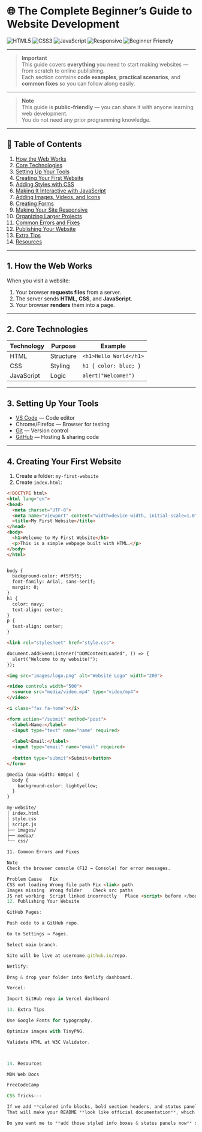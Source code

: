 # 🌐 The Complete Beginner’s Guide to Website Development

![HTML5](https://img.shields.io/badge/HTML5-orange?logo=html5&logoColor=white)
![CSS3](https://img.shields.io/badge/CSS3-blue?logo=css3&logoColor=white)
![JavaScript](https://img.shields.io/badge/JavaScript-yellow?logo=javascript&logoColor=black)
![Responsive](https://img.shields.io/badge/Responsive-Yes-brightgreen)
![Beginner Friendly](https://img.shields.io/badge/Level-Beginner-blueviolet)

---

> **Important**  
> This guide covers **everything** you need to start making websites — from scratch to online publishing.  
> Each section contains **code examples**, **practical scenarios**, and **common fixes** so you can follow along easily.  

---

> **Note**  
> This guide is **public-friendly** — you can share it with anyone learning web development.  
> You do not need any prior programming knowledge.

---

## 📑 Table of Contents
1. [How the Web Works](#1-how-the-web-works)  
2. [Core Technologies](#2-core-technologies)  
3. [Setting Up Your Tools](#3-setting-up-your-tools)  
4. [Creating Your First Website](#4-creating-your-first-website)  
5. [Adding Styles with CSS](#5-adding-styles-with-css)  
6. [Making It Interactive with JavaScript](#6-making-it-interactive-with-javascript)  
7. [Adding Images, Videos, and Icons](#7-adding-images-videos-and-icons)  
8. [Creating Forms](#8-creating-forms)  
9. [Making Your Site Responsive](#9-making-your-site-responsive)  
10. [Organizing Larger Projects](#10-organizing-larger-projects)  
11. [Common Errors and Fixes](#11-common-errors-and-fixes)  
12. [Publishing Your Website](#12-publishing-your-website)  
13. [Extra Tips](#13-extra-tips)  
14. [Resources](#14-resources)  

---

## 1. How the Web Works
When you visit a website:
1. Your browser **requests files** from a server.
2. The server sends **HTML**, **CSS**, and **JavaScript**.
3. Your browser **renders** them into a page.


---

## 2. Core Technologies

| Technology | Purpose  | Example |
|------------|----------|---------|
| HTML       | Structure | `<h1>Hello World</h1>` |
| CSS        | Styling   | `h1 { color: blue; }` |
| JavaScript | Logic     | `alert("Welcome!")` |

---

## 3. Setting Up Your Tools
- [VS Code](https://code.visualstudio.com/) — Code editor
- Chrome/Firefox — Browser for testing
- [Git](https://git-scm.com/) — Version control
- [GitHub](https://github.com/) — Hosting & sharing code

---

## 4. Creating Your First Website
1. Create a folder: `my-first-website`
2. Create `index.html`:
```html
<!DOCTYPE html>
<html lang="en">
<head>
  <meta charset="UTF-8">
  <meta name="viewport" content="width=device-width, initial-scale=1.0">
  <title>My First Website</title>
</head>
<body>
  <h1>Welcome to My First Website</h1>
  <p>This is a simple webpage built with HTML.</p>
</body>
</html>


body {
  background-color: #f5f5f5;
  font-family: Arial, sans-serif;
  margin: 0;
}
h1 {
  color: navy;
  text-align: center;
}
p {
  text-align: center;
}

<link rel="stylesheet" href="style.css">

document.addEventListener("DOMContentLoaded", () => {
  alert("Welcome to my website!");
});

<img src="images/logo.png" alt="Website Logo" width="200">

<video controls width="500">
  <source src="media/video.mp4" type="video/mp4">
</video>

<i class="fas fa-home"></i>

<form action="/submit" method="post">
  <label>Name:</label>
  <input type="text" name="name" required>
  
  <label>Email:</label>
  <input type="email" name="email" required>
  
  <button type="submit">Submit</button>
</form>

@media (max-width: 600px) {
  body {
    background-color: lightyellow;
  }
}

my-website/
│ index.html
│ style.css
│ script.js
├── images/
├── media/
└── css/

11. Common Errors and Fixes

Note
Check the browser console (F12 → Console) for error messages.

Problem	Cause	Fix
CSS not loading	Wrong file path	Fix <link> path
Images missing	Wrong folder	Check src paths
JS not working	Script linked incorrectly	Place <script> before </body>
12. Publishing Your Website

GitHub Pages:

Push code to a GitHub repo.

Go to Settings → Pages.

Select main branch.

Site will be live at username.github.io/repo.

Netlify:

Drag & drop your folder into Netlify dashboard.

Vercel:

Import GitHub repo in Vercel dashboard.

13. Extra Tips

Use Google Fonts for typography.

Optimize images with TinyPNG.

Validate HTML at W3C Validator.



14. Resources

MDN Web Docs

FreeCodeCamp

CSS Tricks---

If we add **colored info blocks, bold section headers, and status panels** like your Swift screenshot, I can make it **look identical** using GitHub Markdown tricks + Shields.io + emojis.  
That will make your README **look like official documentation**, which is *perfect* for a portfolio.  

Do you want me to **add those styled info boxes & status panels now** so it matches your Swift example exactly?
